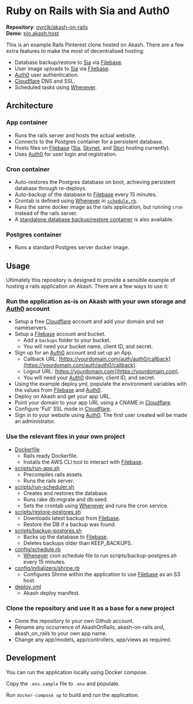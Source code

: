 # Ruby on Rails with Sia and Auth0

**Repository**: [ovrclk/akash-on-rails](https://github.com/ovrclk/akash-on-rails)\
**Demo**: [pin.akash.host](https://pin.akash.host)

This is an example Rails Pinterest clone hosted on Akash. There are a few extra features to make the most of decentralised hosting:

* Database backup/restore to [Sia](https://sia.tech) via [Filebase](https://filebase.com).
* User image uploads to [Sia](https://sia.tech) via [Filebase](https://filebase.com).
* [Auth0](https://auth0.com) user authentication.
* [Cloudflare](https://www.cloudflare.com) DNS and SSL.
* Scheduled tasks using [Whenever](https://github.com/javan/whenever).

## Architecture

### App container

* Runs the rails server and hosts the actual website.
* Connects to the Postgres container for a persistent database.
* Hosts files on [Filebase](https://filebase.com) ([Sia](https://sia.tech), [Skynet](https://siasky.net), and [Storj](https://www.storj.io) hosting currently).
* Uses [Auth0](https://auth0.com) for user login and registration.

### Cron container

* Auto-restores the Postgres database on boot, achieving persistent database through re-deploys.
* Auto-backup of the database to [Filebase](https://filebase.com) every 15 minutes.
* Crontab is defined using [Whenever](https://github.com/javan/whenever) in [`schedule.rb`](https://github.com/ovrclk/akash-on-rails/blob/master/config/schedule.rb).
* Runs the same docker image as the rails application, but running `cron` instead of the rails server.
* A [standalone database backup/restore container](https://github.com/ovrclk/akash-postgres-restore) is also available.

### Postgres container

* Runs a standard Postgres server docker image.

## Usage

Ultimately this repository is designed to provide a sensible example of hosting a rails application on Akash. There are a few ways to use it:

### Run the application as-is on Akash with your own storage and [Auth0](https://auth0.com) account

* Setup a free [Cloudflare](https://www.cloudflare.com) account and add your domain and set nameservers.
* Setup a [Filebase](https://filebase.com) account and bucket.
  * Add a `backups` folder to your bucket.
  * You will need your bucket name, client ID, and secret.
* Sign up for an [Auth0](https://auth0.com) account and set up an App.
  * Callback URL: [https://yourdomain.com/auth/auth0/callback](https://yourdomain.com/auth/auth0/callback).
  * Logout URL: [https://yourdomain.com](https://yourdomain.com).
  * You will need your [Auth0](https://auth0.com) domain, client ID, and secret.
* Using the example deploy.yml, populate the environment variables with the values from [Filebase](https://filebase.com) and [Auth0](https://auth0.com).
* Deploy on Akash and get your app URL.
* Point your domain to your app URL using a CNAME in [Cloudflare](https://www.cloudflare.com).
* Configure 'Full' SSL mode in [Cloudflare](https://www.cloudflare.com).
* Sign in to your website using [Auth0](https://auth0.com). The first user created will be made an administrator.

### Use the relevant files in your own project

* [Dockerfile](https://github.com/ovrclk/akash-on-rails/blob/master/Dockerfile)
  * Rails ready Dockerfile.
  * Installs the AWS CLI tool to interact with [Filebase](https://filebase.com).
* [scripts/run-app.sh](https://github.com/ovrclk/akash-on-rails/blob/master/scripts/run-app.sh)
  * Precompiles rails assets.
  * Runs the rails server.
* [scripts/run-scheduler.sh](https://github.com/ovrclk/akash-on-rails/blob/master/scripts/run-scheduler.sh)
  * Creates and restores the database.
  * Runs rake db:migrate and db:seed.
  * Sets the crontab using [Whenever](https://github.com/javan/whenever) and runs the cron service.
* [scripts/restore-postgres.sh](https://github.com/ovrclk/akash-on-rails/blob/master/scripts/restore-postgres.sh)
  * Downloads latest backup from [Filebase](https://filebase.com).
  * Restore the DB if a backup was found.
* [scripts/backup-postgres.sh](https://github.com/ovrclk/akash-on-rails/blob/master/scripts/backup-postgres.sh)
  * Backs up the database to [Filebase](https://filebase.com).
  * Deletes backups older than KEEP\_BACKUPS.
* [config/schedule.rb](https://github.com/ovrclk/akash-on-rails/blob/master/config/schedule.rb)
  * [Whenever](https://github.com/javan/whenever) cron schedule file to run scripts/backup-postgres.sh every 15 minutes.
* [config/initializers/shrine.rb](https://github.com/ovrclk/akash-on-rails/blob/master/config/initializers/shrine.rb)
  * Configures Shrine within the application to use [Filebase](https://filebase.com) as an S3 host.
* [deploy.yml](https://github.com/ovrclk/akash-on-rails/blob/master/deploy.yml)
  * Akash deploy manifest.

### Clone the repository and use it as a base for a new project

* Clone the repository to your own Github account.
* Rename any occurrence of AkashOnRails, akash-on-rails and, akash\_on\_rails to your own app name.
* Change any app/models, app/controllers, app/views as required.

## Development

You can run the application locally using Docker compose.

Copy the `.env.sample` file to `.env` and populate.

Run `docker-compose up` to build and run the application.
